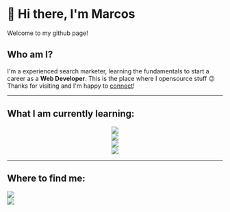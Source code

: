 # 👋 Hi there, I'm Marcos

Welcome to my github page!

## Who am I?

I'm a experienced search marketer, learning the fundamentals to start a career as a <b>Web Developer</b>. This is the place where I opensource stuff 😉 Thanks for visiting and I'm happy to [connect](https://www.linkedin.com/in/marcos-de-barros)!

---

## What I am currently learning:

<p align="center">
  <img src="https://img.shields.io/badge/html5%20-%23e34f26.svg?&style=for-the-badge&logo=html5&logoColor=white"/><br>
  <img src="https://img.shields.io/badge/CSS3-1572B6?&style=for-the-badge&logo=css3&logoColor=white"/><br>
  <img src="https://img.shields.io/badge/JavaScript-F7DF1E?style=for-the-badge&logo=javascript&logoColor=black"/><br>
  <img src="https://img.shields.io/badge/React-20232A?style=for-the-badge&logo=react&logoColor=61DAFB" />
</p>

---

## Where to find me:

<a href="https://www.linkedin.com/in/marcos-de-barros/"><img src="https://img.shields.io/badge/linkedin-%230077B5.svg?&style=for-the-badge&logo=linkedin&logoColor=white" /></a><br>
  <a href="mailto:marcos.debarrosvioque@gmail.com"><img src="https://img.shields.io/badge/gmail-%23D14836.svg?&style=for-the-badge&logo=gmail&logoColor=white" /></a>
</p>
